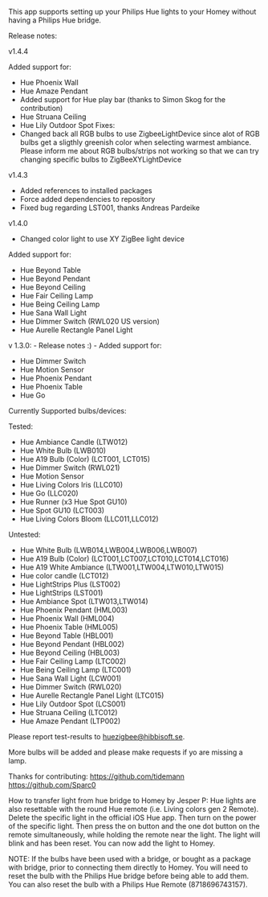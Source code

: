 This app supports setting up your Philips Hue lights to your Homey without having a Philips Hue bridge.

Release notes:

v1.4.4

Added support for:
- Hue Phoenix Wall
- Hue Amaze Pendant
- Added support for Hue play bar (thanks to Simon Skog for the contribution)
- Hue Struana Ceiling
- Hue Lily Outdoor Spot
Fixes:
- Changed back all RGB bulbs to use ZigbeeLightDevice since alot of RGB bulbs get a sligthly greenish color when selecting warmest ambiance. Please inform me about RGB bulbs/strips not working so that we can try changing specific bulbs to ZigBeeXYLightDevice

v1.4.3

- Added references to installed packages
- Force added dependencies to repository
- Fixed bug regarding LST001, thanks Andreas Pardeike

v1.4.0

- Changed color light to use XY ZigBee light device

Added support for:

- Hue Beyond Table
- Hue Beyond Pendant
- Hue Beyond Ceiling
- Hue Fair Ceiling Lamp
- Hue Being Ceiling Lamp
- Hue Sana Wall Light
- Hue Dimmer Switch (RWL020 US version)
- Hue Aurelle Rectangle Panel Light

v 1.3.0: - Release notes :) - Added support for:

- Hue Dimmer Switch
- Hue Motion Sensor
- Hue Phoenix Pendant
- Hue Phoenix Table
- Hue Go

Currently Supported bulbs/devices:

Tested:

- Hue Ambiance Candle (LTW012)
- Hue White Bulb (LWB010)
- Hue A19 Bulb (Color) (LCT001, LCT015)
- Hue Dimmer Switch (RWL021)
- Hue Motion Sensor
- Hue Living Colors Iris (LLC010)
- Hue Go (LLC020)
- Hue Runner (x3 Hue Spot GU10)
- Hue Spot GU10 (LCT003)
- Hue Living Colors Bloom (LLC011,LLC012)

Untested:

- Hue White Bulb (LWB014,LWB004,LWB006,LWB007)
- Hue A19 Bulb (Color) (LCT001,LCT007,LCT010,LCT014,LCT016)
- Hue A19 White Ambiance (LTW001,LTW004,LTW010,LTW015)
- Hue color candle (LCT012)
- Hue LightStrips Plus (LST002)
- Hue LightStrips (LST001)
- Hue Ambiance Spot (LTW013,LTW014)
- Hue Phoenix Pendant (HML003)
- Hue Phoenix Wall (HML004)
- Hue Phoenix Table (HML005)
- Hue Beyond Table (HBL001)
- Hue Beyond Pendant (HBL002)
- Hue Beyond Ceiling (HBL003)
- Hue Fair Ceiling Lamp (LTC002)
- Hue Being Ceiling Lamp (LTC001)
- Hue Sana Wall Light (LCW001)
- Hue Dimmer Switch (RWL020)
- Hue Aurelle Rectangle Panel Light (LTC015)
- Hue Lily Outdoor Spot (LCS001)
- Hue Struana Ceiling (LTC012)
- Hue Amaze Pendant (LTP002)

Please report test-results to huezigbee@hibbisoft.se.

More bulbs will be added and please make requests if yo are missing a lamp.

Thanks for contributing:
https://github.com/tidemann
https://github.com/Sparc0

How to transfer light from hue bridge to Homey by Jesper P:
Hue lights are also resettable with the round Hue remote (i.e. Living colors gen 2 Remote).
Delete the specific light in the official iOS Hue app. Then turn on the power of the specific light. Then press the on button and the one dot button on the remote simultaneously, while holding the remote near the light. The light will blink and has been reset. You can now add the light to Homey.

NOTE: If the bulbs have been used with a bridge, or bought as a package with bridge, prior to connecting them directly to Homey. You will need to reset the bulb with the Philips Hue bridge before being able to add them. You can also reset the bulb with a Philips Hue Remote (8718696743157).
